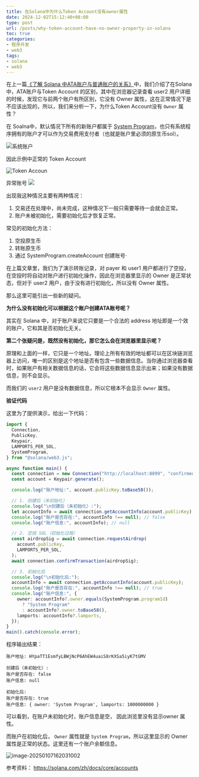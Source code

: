 ```yaml
---
title: 在Solana中为什么Token Account没有owner属性
date: 2024-12-02T15:12:40+08:00
type: post
url: /posts/why-token-account-have-no-owner-property-in-solana
toc: true
categories:
- 程序开发
- web3
tags:
- solana
- web3
---
```

在上一篇[《了解 Solana 中ATA账户与普通账户的关系》](https://blog.haohtml.com/posts/understanding-the-difference-between-ata-accounts-and-token-accounts-in-solana/)中，我们介绍了在Solana中，ATA账户与Token Account 的区别，其中在浏览器记录查看 user2 用户详细的时候，发现它与前两个账户有所区别，它没有 Owner 属性，这在正常情况下是不应该出现的，所以，我们来分析一下，为什么Token Account没有 `Owner` 属性？

在 Soalna中，默认情况下所有的新账户都属于 [System Program](https://solana.com/docs/core/accounts#system-program)，也只有系统程序拥有的账户才可以作为交易费用支付者（也就是账户里必须的原生币sol）。



![系统账户](https://blog--static.oss-cn-shanghai.aliyuncs.com/uploads/2025/system-account.svg)

因此示例中正常的 Token Account

![Token Accoun](https://blog--static.oss-cn-shanghai.aliyuncs.com/uploads/2025/image-20250107144557450.png)

异常账号
![](https://blog--static.oss-cn-shanghai.aliyuncs.com/uploads/2025/image-20250107145307758.png)

出现我这种情况主要有两种情况：
1. 交易还在处理中，尚未完成，这种情况下一般只需要等待一会就会正常。
2. 账户未被初始化，需要初始化后才恢复正常。

常见的初始化方法：

1. 空投原生币
2. 转账原生币
3. 通过 SystemProgram.createAccount 创建账号·

在上篇文章里，我们为了演示转账记录，对 payer 和 user1 用户都进行了空投，在空投时将自动对账户进行初始化操作，因此在浏览器里显示的 Owner 是正常状态，但对于 user2 用户，由于没有进行初始化，所以没有 Owner 属性。

那么这里可能引出一些新的疑问。

**为什么没有初始化可以根据这个账户创建ATA账号呢？** 

其实在 Solana 中，对于账户来说它只要是一个合法的 address 地址即是一个效的账户，它和其是否初始化无关。

**第二个张疑问是，既然没有初始化，那它怎么会在浏览器里显示呢？**

原理和上面的一样，它只是一个地址。理论上所有有效的地址都可以在区块链浏览器上访问，唯一的区别是这个地址是否有包含一些数据信息。当你通过浏览器查看时，如果账户有相关数据信息的话，它会将这些数据信息显示出来；如果没有数据信息，则不会显示。

而我们的 `user2` 用户是没有数据信息，所以它根本不会显示 `Owner` 属性。

**验证代码**

这里为了提供演示，给出一下代码：
```typescript
import {
  Connection,
  PublicKey,
  Keypair,
  LAMPORTS_PER_SOL,
  SystemProgram,
} from "@solana/web3.js";

async function main() {
  const connection = new Connection("http://localhost:8899", "confirmed");
  const account = Keypair.generate();

  console.log("账户地址:", account.publicKey.toBase58());

  // 1. 创建后（未初始化）
  console.log("\n创建后（未初始化）:");
  let accountInfo = await connection.getAccountInfo(account.publicKey);
  console.log("账户是否存在:", accountInfo !== null); // false
  console.log("账户信息:", accountInfo); // null

  // 2. 空投 SOL（初始化过程）
  const airdropSig = await connection.requestAirdrop(
    account.publicKey,
    LAMPORTS_PER_SOL,
  );
  await connection.confirmTransaction(airdropSig);

  // 3. 初始化后
  console.log("\n初始化后:");
  accountInfo = await connection.getAccountInfo(account.publicKey);
  console.log("账户是否存在:", accountInfo !== null); // true
  console.log("账户信息:", {
    owner: accountInfo?.owner.equals(SystemProgram.programId)
      ? "System Program"
      : accountInfo?.owner.toBase58(),
    lamports: accountInfo?.lamports,
  });
}
main().catch(console.error);
```
程序输出结果：
```shell
账户地址: HYpaTT1EsmfyLBWjNcP6AhEW4uaiS8rKXSa5iyK7tGMV

创建后（未初始化）:
账户是否存在: false
账户信息: null

初始化后:
账户是否存在: true
账户信息: { owner: 'System Program', lamports: 1000000000 }
```

可以看到，在账户未初始化时，账户信息是空， 因此浏览里没有显示owner 属性。

而账户在初始化后， `Owner` 属性就是 `System Program`，所以这里显示的 Owner 属性是正常的状态。这里还有一个账户余额信息。

![image-20250107162031002](https://blog--static.oss-cn-shanghai.aliyuncs.com/uploads/2025/image-20250107162031002.png)

参考资料： https://solana.com/zh/docs/core/accounts
